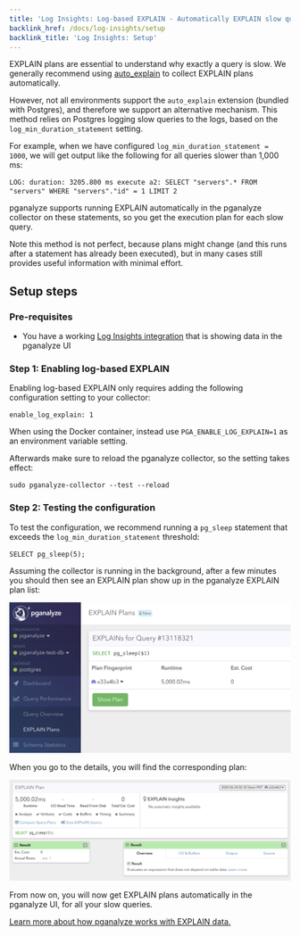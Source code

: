 ```yaml
---
title: 'Log Insights: Log-based EXPLAIN - Automatically EXPLAIN slow queries in Postgres'
backlink_href: /docs/log-insights/setup
backlink_title: 'Log Insights: Setup'
---
```


EXPLAIN plans are essential to understand why exactly a query is slow. We generally recommend using [auto_explain](/docs/log-insights/setup/auto_explain) to collect EXPLAIN plans automatically.

However, not all environments support the `auto_explain` extension (bundled with Postgres), and therefore we support an alternative mechanism. This method relies on Postgres logging slow queries to the logs, based on the `log_min_duration_statement` setting.

For example, when we have configured `log_min_duration_statement = 1000`, we will get output like the following for all queries slower than 1,000 ms:

```
LOG: duration: 3205.800 ms execute a2: SELECT "servers".* FROM "servers" WHERE "servers"."id" = 1 LIMIT 2
```

pganalyze supports running EXPLAIN automatically in the pganalyze collector on these statements, so you get the execution plan for each slow query.

Note this method is not perfect, because plans might change (and this runs after a statement has already been executed), but in many cases still provides useful information with minimal effort.

## Setup steps

### Pre-requisites

* You have a working [Log Insights integration](/docs/log-insights) that is showing data in the pganalyze UI

### Step 1: Enabling log-based EXPLAIN

Enabling log-based EXPLAIN only requires adding the following configuration setting to your collector:

```
enable_log_explain: 1
```

When using the Docker container, instead use `PGA_ENABLE_LOG_EXPLAIN=1` as an environment variable setting.

Afterwards make sure to reload the pganalyze collector, so the setting takes effect:

```
sudo pganalyze-collector --test --reload
```

### Step 2: Testing the configuration

To test the configuration, we recommend running a `pg_sleep` statement that exceeds the `log_min_duration_statement` threshold:

```
SELECT pg_sleep(5);
```

Assuming the collector is running in the background, after a few minutes you should then see an EXPLAIN plan show up in the pganalyze EXPLAIN plan list:

![Screenshot of EXPLAIN list in pganalyze](log-explain-overview.png)

When you go to the details, you will find the corresponding plan:

![Screenshot of EXPLAIN plan in pganalyze](log-explain-details.png)

From now on, you will now get EXPLAIN plans automatically in the pganalyze UI, for all your slow queries.

[Learn more about how pganalyze works with EXPLAIN data.](/docs/explain)